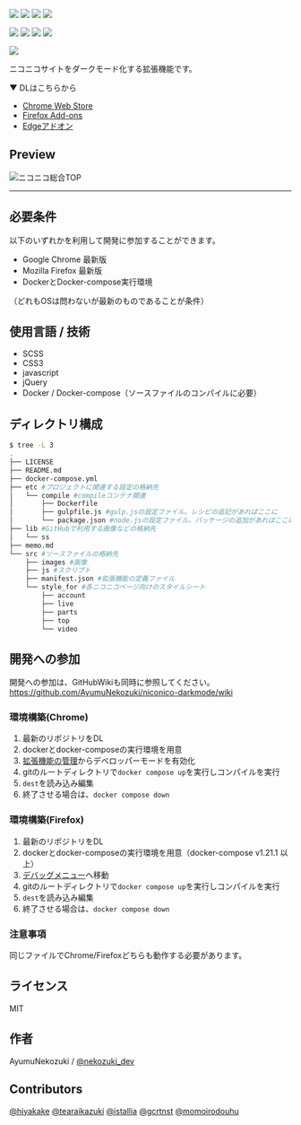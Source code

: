 ![](https://img.shields.io/github/license/AyumuNekozuki/niconico-darkmode) ![](https://img.shields.io/github/issues/AyumuNekozuki/niconico-darkmode) ![](https://img.shields.io/github/forks/AyumuNekozuki/niconico-darkmode) ![](https://img.shields.io/github/stars/AyumuNekozuki/niconico-darkmode)

![](https://img.shields.io/chrome-web-store/v/gihjpgjpgofigjcckobchfchlfbhenjl) ![](https://img.shields.io/chrome-web-store/users/gihjpgjpgofigjcckobchfchlfbhenjl) 
![](https://img.shields.io/amo/v/niconico-darkmode) ![](https://img.shields.io/amo/users/niconico-darkmode)

![](./lib/ss/ss1.png)

ニコニコサイトをダークモード化する拡張機能です。

▼ DLはこちらから
- [Chrome Web Store](https://chrome.google.com/webstore/detail/niconico-darkmode/gihjpgjpgofigjcckobchfchlfbhenjl)
- [Firefox Add-ons](https://addons.mozilla.org/ja/firefox/addon/niconico-darkmode/)
- [Edgeアドオン](https://microsoftedge.microsoft.com/addons/detail/niconico-darkmode/gblbengmjlopiihejjfimdcbcgmiccad)

## Preview

![ニコニコ総合TOP](./lib/ss/002.png)

---

## 必要条件
以下のいずれかを利用して開発に参加することができます。
- Google Chrome 最新版
- Mozilla Firefox 最新版
- DockerとDocker-compose実行環境

（どれもOSは問わないが最新のものであることが条件）

## 使用言語 / 技術
- SCSS
- CSS3
- javascript
- jQuery
- Docker / Docker-compose（ソースファイルのコンパイルに必要）

## ディレクトリ構成
```sh
$ tree -L 3
.
├── LICENSE
├── README.md
├── docker-compose.yml
├── etc #プロジェクトに関連する設定の格納先
│   └── compile #compileコンテナ関連
│       ├── Dockerfile
│       ├── gulpfile.js #gulp.jsの設定ファイル。レシピの追記があればここに
│       └── package.json #node.jsの設定ファイル。パッケージの追加があればここに。
├── lib #GitHubで利用する画像などの格納先
│   └── ss
├── memo.md
└── src #ソースファイルの格納先
    ├── images #画像
    ├── js #スクリプト
    ├── manifest.json #拡張機能の定義ファイル
    └── style_for #各ニコニコページ向けのスタイルシート
        ├── account
        ├── live
        ├── parts
        ├── top
        └── video
```

## 開発への参加
開発への参加は、GitHubWikiも同時に参照してください。
https://github.com/AyumuNekozuki/niconico-darkmode/wiki

### 環境構築(Chrome)
1. 最新のリポジトリをDL
2. dockerとdocker-composeの実行環境を用意
3. [拡張機能の管理](chrome://extensions/)からデベロッパーモードを有効化
4. gitのルートディレクトリで`docker compose up`を実行しコンパイルを実行
5. `dest`を読み込み編集
6. 終了させる場合は、`docker compose down`

### 環境構築(Firefox)
1. 最新のリポジトリをDL
2. dockerとdocker-composeの実行環境を用意（docker-compose v1.21.1 以上）
3. [デバッグメニュー](about:debugging#/runtime/this-firefox)へ移動
4. gitのルートディレクトリで`docker compose up`を実行しコンパイルを実行
5. `dest`を読み込み編集
6. 終了させる場合は、`docker compose down`

### 注意事項
同じファイルでChrome/Firefoxどちらも動作する必要があります。

## ライセンス
MIT

## 作者
AyumuNekozuki / [@nekozuki_dev](https://twitter.com/nekozuki_dev) 

## Contributors
[@hiyakake](https://github.com/hiyakake) 
[@tearaikazuki](https://github.com/tearaikazuki) 
[@istallia](https://github.com/istallia) 
[@gcrtnst](https://github.com/gcrtnst) 
[@momoirodouhu](https://github.com/momoirodouhu) 